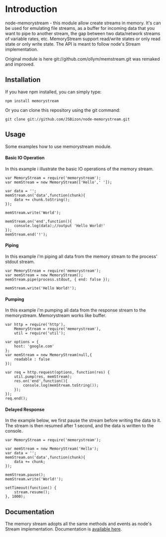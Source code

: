 # Introduction
node-memorystream - this module allow create streams in memory. It's can be used for emulating file streams, as a buffer for incoming data that you want to pipe to another stream, the gap between two data/network streams of variable rates, etc. MemoryStream support read/write states or only read state or only write state. The API is meant to follow node's Stream implementation.

Original module is here git://github.com/ollym/memstream.git was remaked and improved. 

## Installation
If you have npm installed, you can simply type:

	npm install memorystream
	
Or you can clone this repository using the git command:

	git clone git://github.com/JSBizon/node-memorystream.git
	
## Usage
Some examples how to use memorystream module.

#### Basic IO Operation
In this example i illustrate the basic IO operations of the memory stream.

	var MemoryStream = require('memorystream');
	var memStream = new MemoryStream(['Hello',' ']);
	
	var data = '';
	memStream.on('data',function(chunk){
		data += chunk.toString();
	});
	
	memStream.write('World');
	
	memStream.on('end',function(){
		console.log(data);//output 'Hello World!'
	});
	memStream.end('!');
	
#### Piping
In this example i'm piping all data from the memory stream to the process' stdout stream.

	var MemoryStream = require('memorystream');
	var memStream = new MemoryStream();
	memStream.pipe(process.stdout, { end: false });
	
	memStream.write('Hello World!');
	
#### Pumping
In this example i'm pumping all data from the response stream to the memorystream. Memorystream works like buffer.

	var http = require('http'),
		MemoryStream = require('memorystream'),
		util = require('util');

	var options = {
		host: 'google.com'
	};
	var memStream = new MemoryStream(null,{
		readable : false
	});

	var req = http.request(options, function(res) {
		util.pump(res, memStream);
		res.on('end',function(){
			console.log(memStream.toString());
		});
	});
	req.end();

#### Delayed Response
In the example below, we first pause the stream before writing the data to it. The stream is then resumed after 1 second, and the data is written to the console.

	var MemoryStream = require('memorystream');

	var memStream = new MemoryStream('Hello');
	var data = '';
	memStream.on('data',function(chunk){
		data += chunk;
	});
	
	memStream.pause();
	memStream.write('World!');
	
	setTimeout(function() {
		stream.resume();
	}, 1000);

## Documentation
The memory stream adopts all the same methods and events as node's Stream implementation.
Documentation is [available here](http://github.com/JSBizon/node-memorystream/wiki/API/ "Documentation").



	